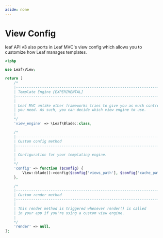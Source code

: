 ```yaml
---
aside: none
---
```


# View Config

leaf API v3 also ports in Leaf MVC's view config which allows you to customize how Leaf manages templates.

```php
<?php

use Leaf\View;

return [
    /*
    |--------------------------------------------------------------------------
    | Template Engine [EXPERIMENTAL]
    |--------------------------------------------------------------------------
    |
    | Leaf MVC unlike other frameworks tries to give you as much control as
    | you need. As such, you can decide which view engine to use.
    |
    */
    'view_engine' => \Leaf\Blade::class,

    /*
    |--------------------------------------------------------------------------
    | Custom config method
    |--------------------------------------------------------------------------
    |
    | Configuration for your templating engine.
    |
    */
    'config' => function ($config) {
        View::blade()->config($config['views_path'], $config['cache_path']);
    },

    /*
    |--------------------------------------------------------------------------
    | Custom render method
    |--------------------------------------------------------------------------
    |
    | This render method is triggered whenever render() is called
    | in your app if you're using a custom view engine.
    |
    */
    'render' => null,
];

```

<!-- ## Next Steps

- [Leaf Blade](/leaf/v/2.4.3/views/blade)
- [Leaf Forms](/leaf/v/2.4.3/views/forms) -->

